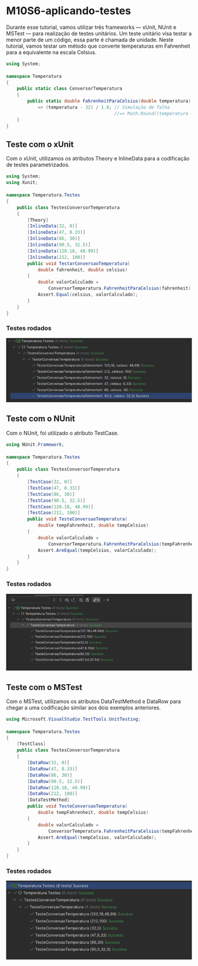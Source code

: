 # M10S6-aplicando-testes

Durante esse tutorial, vamos utilizar três frameworks — xUnit, NUnit e MSTest — para realização de testes unitários. Um teste unitário visa testar a menor parte de um código, essa parte é chamada de unidade. Neste tutorial, vamos testar um método que converte temperaturas em Fahrenheit para a equivalente na escala Celsius.

```csharp
using System;

namespace Temperatura
{
    public static class ConversorTemperatura
    {
        public static double FahrenheitParaCelsius(double temperatura)
            => (temperatura - 32) / 1.8; // Simulação de falha
                                         //=> Math.Round((temperatura - 32) / 1.8, 2);
    }
}
```
## Teste com o xUnit

Com o xUnit, utilizamos os atributos Theory e InlineData para a codificação de testes parametrizados.

```csharp
using System;
using Xunit;

namespace Temperatura.Testes
{
    public class TestesConversorTemperatura
    {
        [Theory]
        [InlineData(32, 0)]
        [InlineData(47, 8.33)]
        [InlineData(86, 30)]
        [InlineData(90.5, 32.5)]
        [InlineData(120.18, 48.99)]
        [InlineData(212, 100)]
        public void TestarConversaoTemperatura(
            double fahrenheit, double celsius)
        {
            double valorCalculado =
                ConversorTemperatura.FahrenheitParaCelsius(fahrenheit);
            Assert.Equal(celsius, valorCalculado);
        }
    }
}
```
### Testes rodados
![image](./images/xUnit.png)

## Teste com o NUnit
Com o NUnit, foi utilizado o atributo TestCase.

```csharp
using NUnit.Framework;

namespace Temperatura.Testes
{
    public class TestesConversorTemperatura
    {
        [TestCase(32, 0)]
        [TestCase(47, 8.33)]
        [TestCase(86, 30)]
        [TestCase(90.5, 32.5)]
        [TestCase(120.18, 48.99)]
        [TestCase(212, 100)]
        public void TesteConversaoTemperatura(
            double tempFahrenheit, double tempCelsius)
        {
            double valorCalculado =
                ConversorTemperatura.FahrenheitParaCelsius(tempFahrenheit);
            Assert.AreEqual(tempCelsius, valorCalculado);
        }
    }
}
```
### Testes rodados
![image](./images/nUnit.png)

## Teste com o MSTest
Com o MSTest, utilizamos os atributos DataTestMethod e DataRow para chegar a uma codificação similar aos dois exemplos anteriores.

```csharp
using Microsoft.VisualStudio.TestTools.UnitTesting;

namespace Temperatura.Testes
{
    [TestClass]
    public class TestesConversorTemperatura
    {
        [DataRow(32, 0)]
        [DataRow(47, 8.33)]
        [DataRow(86, 30)]
        [DataRow(90.5, 32.5)]
        [DataRow(120.18, 48.99)]
        [DataRow(212, 100)]
        [DataTestMethod]
        public void TesteConversaoTemperatura(
            double tempFahrenheit, double tempCelsius)
        {
            double valorCalculado =
                ConversorTemperatura.FahrenheitParaCelsius(tempFahrenheit);
            Assert.AreEqual(tempCelsius, valorCalculado);
        }
    }
}
```
### Testes rodados
![image](./images/MSTest.png)


